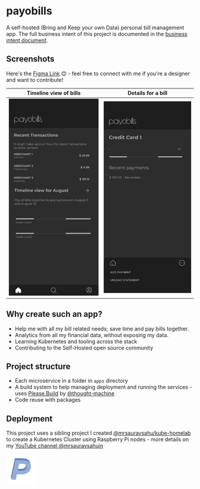 # payobills

A self-hosted (Bring and Keep your own Data) personal bill management app. The full business intent of this project is documented in the [business intent document](docs/business-intent.md).

## Screenshots
Here's the [Figma Link](https://www.figma.com/design/RuZ5khlNpA4IgKPb1iebzc/payobills-main) 😊 - feel free to connect with me if you're a designer and want to contribute!

| Timeline view of bills | Details for a bill |
| --- | --- |
| <img src="docs/images/home-page.png" alt="Screenshot of the current version of the App" > | <img src="docs/images/bill-detail-page.png" alt="Screenshot of adding a bill manually page" > | 

## Why create such an app?
- Help me with all my bill related needs; save time and pay bills together.
- Analytics from all my financial data, without exposing my data.
- Learning Kubernetes and tooling across the stack
- Contributing to the Self-Hosted open source community

## Project structure
- Each microservice in a folder in `apps` directory
- A build system to help managing deployment and running the services - uses [Please.Build](https://please.build) by [@thought-machine](https://github.com/thought-machine)
- Code reuse with packages

## Deployment
This project uses a sibling project I created [@mrsauravsahu/kube-homelab](https://github.com/mrsauravsahu/kube-homelab) to create a Kubernetes Cluster using Raspberry Pi nodes - more details on my [YouTube channel @mrsauravsahuin](https://www.youtube.com/watch?v=LfBcERF6qw4)

<img src="docs/images/icon.png" alt="Screenshot of the current version of the App" style="width: 5rem">

